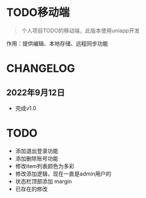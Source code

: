 # TODO移动端

> 个人项目TODO的移动端，此版本使用uniapp开发

作用：提供编辑、本地存储、远程同步功能

# CHANGELOG

## 2022年9月12日

- 完成v1.0

# TODO

- 添加退出登录功能
- 添加删除账号功能
- 修改item列表颜色为多彩
- 修改添加逻辑，现在一直是admin用户的
- 状态栏顶部添加 margin
- 已存在的修改
